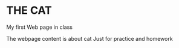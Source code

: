 # THE CAT
My first Web page in class

The webpage content is about cat
Just for practice and homework
